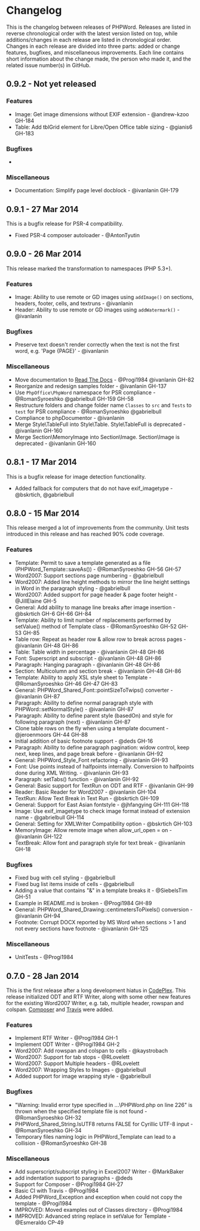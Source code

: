 # Changelog

This is the changelog between releases of PHPWord. Releases are listed in reverse chronological order with the latest version listed on top, while additions/changes in each release are listed in chronological order. Changes in each release are divided into three parts: added or change features, bugfixes, and miscellaneous improvements. Each line contains short information about the change made, the person who made it, and the related issue number(s) in GitHub.

## 0.9.2 - Not yet released

### Features

- Image: Get image dimensions without EXIF extension - @andrew-kzoo GH-184
- Table: Add tblGrid element for Libre/Open Office table sizing - @gianis6 GH-183

### Bugfixes

-

### Miscellaneous

- Documentation: Simplify page level docblock - @ivanlanin GH-179

## 0.9.1 - 27 Mar 2014

This is a bugfix release for PSR-4 compatibility.

- Fixed PSR-4 composer autoloader - @AntonTyutin

## 0.9.0 - 26 Mar 2014

This release marked the transformation to namespaces (PHP 5.3+).

### Features

- Image: Ability to use remote or GD images using `addImage()` on sections, headers, footer, cells, and textruns - @ivanlanin
- Header: Ability to use remote or GD images using `addWatermark()` - @ivanlanin

### Bugfixes

- Preserve text doesn't render correctly when the text is not the first word, e.g. 'Page {PAGE}' - @ivanlanin

### Miscellaneous

- Move documentation to [Read The Docs](http://phpword.readthedocs.org/en/develop/) - @Progi1984 @ivanlanin GH-82
- Reorganize and redesign samples folder - @ivanlanin GH-137
- Use `PhpOffice\PhpWord` namespace for PSR compliance - @RomanSyroeshko @gabrielbull GH-159 GH-58
- Restructure folders and change folder name `Classes` to `src` and `Tests` to `test` for PSR compliance - @RomanSyroeshko @gabrielbull
- Compliance to phpDocumentor - @ivanlanin
- Merge Style\TableFull into Style\Table. Style\TableFull is deprecated - @ivanlanin GH-160
- Merge Section\MemoryImage into Section\Image. Section\Image is deprecated - @ivanlanin GH-160

## 0.8.1 - 17 Mar 2014

This is a bugfix release for image detection functionality.

- Added fallback for computers that do not have exif_imagetype - @bskrtich, @gabrielbull

## 0.8.0 - 15 Mar 2014

This release merged a lot of improvements from the community. Unit tests introduced in this release and has reached 90% code coverage.

### Features

- Template: Permit to save a template generated as a file (PHPWord_Template::saveAs()) - @RomanSyroeshko GH-56 GH-57
- Word2007: Support sections page numbering - @gabrielbull
- Word2007: Added line height methods to mirror the line height settings in Word in the paragraph styling - @gabrielbull
- Word2007: Added support for page header & page footer height - @JillElaine GH-5
- General: Add ability to manage line breaks after image insertion - @bskrtich GH-6 GH-66 GH-84
- Template: Ability to limit number of replacements performed by setValue() method of Template class - @RomanSyroeshko GH-52 GH-53 GH-85
- Table row: Repeat as header row & allow row to break across pages - @ivanlanin GH-48 GH-86
- Table: Table width in percentage - @ivanlanin GH-48 GH-86
- Font: Superscript and subscript - @ivanlanin GH-48 GH-86
- Paragraph: Hanging paragraph - @ivanlanin GH-48 GH-86
- Section: Multicolumn and section break - @ivanlanin GH-48 GH-86
- Template: Ability to apply XSL style sheet to Template - @RomanSyroeshko GH-46 GH-47 GH-83
- General: PHPWord_Shared_Font::pointSizeToTwips() converter - @ivanlanin GH-87
- Paragraph: Ability to define normal paragraph style with PHPWord::setNormalStyle() - @ivanlanin GH-87
- Paragraph: Ability to define parent style (basedOn) and style for following paragraph (next) - @ivanlanin GH-87
- Clone table rows on the fly when using a template document - @jeroenmoors GH-44 GH-88
- Initial addition of basic footnote support - @deds GH-16
- Paragraph: Ability to define paragraph pagination: widow control, keep next, keep lines, and page break before - @ivanlanin GH-92
- General: PHPWord_Style_Font refactoring - @ivanlanin GH-93
- Font: Use points instead of halfpoints internally. Conversion to halfpoints done during XML Writing. - @ivanlanin GH-93
- Paragraph: setTabs() function - @ivanlanin GH-92
- General: Basic support for TextRun on ODT and RTF - @ivanlanin GH-99
- Reader: Basic Reader for Word2007 - @ivanlanin GH-104
- TextRun: Allow Text Break in Text Run - @bskrtich  GH-109
- General: Support for East Asian fontstyle - @jhfangying GH-111 GH-118
- Image: Use exif_imagetype to check image format instead of extension name - @gabrielbull GH-114
- General: Setting for XMLWriter Compatibility option - @bskrtich  GH-103
- MemoryImage: Allow remote image when allow_url_open = on - @ivanlanin GH-122
- TextBreak: Allow font and paragraph style for text break - @ivanlanin GH-18

### Bugfixes

- Fixed bug with cell styling - @gabrielbull
- Fixed bug list items inside of cells - @gabrielbull
- Adding a value that contains "&" in a template breaks it - @SiebelsTim GH-51
- Example in README.md is broken - @Progi1984 GH-89
- General: PHPWord_Shared_Drawing::centimetersToPixels() conversion - @ivanlanin GH-94
- Footnote: Corrupt DOCX reported by MS Word when sections > 1 and not every sections have footnote - @ivanlanin GH-125

### Miscellaneous

- UnitTests - @Progi1984

## 0.7.0 - 28 Jan 2014

This is the first release after a long development hiatus in [CodePlex](https://phpword.codeplex.com/). This release initialized ODT and RTF Writer, along with some other new features for the existing Word2007 Writer, e.g. tab, multiple header, rowspan and colspan. [Composer](https://packagist.org/packages/phpoffice/phpword) and [Travis](https://travis-ci.org/PHPOffice/PHPWord) were added.

### Features

- Implement RTF Writer - @Progi1984 GH-1
- Implement ODT Writer - @Progi1984 GH-2
- Word2007: Add rowspan and colspan to cells - @kaystrobach
- Word2007: Support for tab stops - @RLovelett
- Word2007: Support Multiple headers - @RLovelett
- Word2007: Wrapping Styles to Images - @gabrielbull
- Added support for image wrapping style - @gabrielbull

### Bugfixes

- "Warning: Invalid error type specified in ...\PHPWord.php on line 226" is thrown when the specified template file is not found - @RomanSyroeshko GH-32
- PHPWord_Shared_String.IsUTF8 returns FALSE for Cyrillic UTF-8 input - @RomanSyroeshko GH-34
- Temporary files naming logic in PHPWord_Template can lead to a collision - @RomanSyroeshko GH-38

### Miscellaneous

- Add superscript/subscript styling in Excel2007 Writer - @MarkBaker
- add indentation support to paragraphs - @deds
- Support for Composer - @Progi1984 GH-27
- Basic CI with Travis - @Progi1984
- Added PHPWord_Exception and exception when could not copy the template - @Progi1984
- IMPROVED: Moved examples out of Classes directory - @Progi1984
- IMPROVED: Advanced string replace in setValue for Template - @Esmeraldo CP-49
